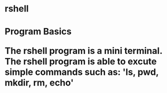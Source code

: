 # rshell

<h1> Program Basics 

The rshell program is a mini terminal. The rshell program is able to excute simple commands such as: 'ls, pwd, mkdir, rm, echo'
